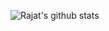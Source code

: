![Rajat's github stats](https://github-readme-stats.vercel.app/api?username=rajatkulkarni95&show_icons=true&theme=tokyonight)
